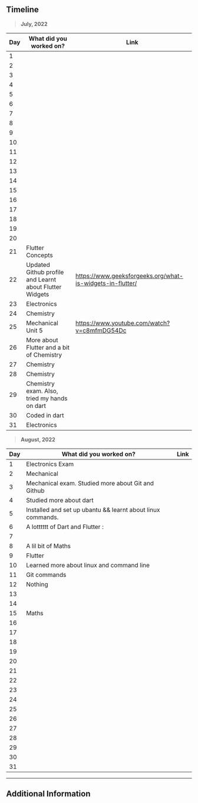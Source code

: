 ## Timeline

> **July, 2022**

|Day|What did you worked on?|Link|
|-------|------|--------|
|1|||
|2|||
|3|||
|4|||
|5|||
|6|||
|7|||
|8|||
|9|||
|10|||
|11|||
|12|||
|13|||
|14|||
|15|||
|16|||
|17|||
|18|||
|19|||
|20|||
|21|Flutter Concepts||
|22|Updated Github profile and Learnt about Flutter Widgets|https://www.geeksforgeeks.org/what-is-widgets-in-flutter/|
|23|Electronics||
|24|Chemistry||
|25|Mechanical Unit 5|https://www.youtube.com/watch?v=c8mfmDG54Dc|
|26|More about Flutter and a bit of Chemistry||
|27|Chemistry||
|28|Chemistry||
|29|Chemistry exam. Also, tried my hands on dart||
|30|Coded in dart||
|31|Electronics||


> **August, 2022**

|Day|What did you worked on?|Link|
|-------|------|--------|
|1|Electronics Exam||
|2|Mechanical||
|3|Mechanical exam. Studied more about Git and Github||
|4|Studied more about dart||
|5|Installed and set up ubantu && learnt about linux commands.||
|6|A lotttttt of Dart and Flutter :| ||
|7|||
|8|A lil bit of Maths||
|9|Flutter||
|10|Learned more about linux and command line||
|11|Git commands||
|12|Nothing||
|13|||
|14|||
|15|Maths||
|16|||
|17|||
|18|||
|19|||
|20|||
|21|||
|22|||
|23|||
|24|||
|25|||
|26|||
|27|||
|28|||
|29|||
|30|||
|31|||


---

## Additional Information
